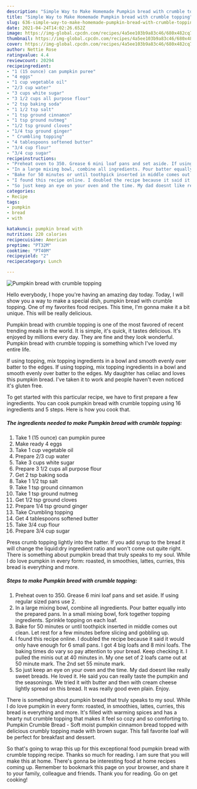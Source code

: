 ```yaml
---
description: "Simple Way to Make Homemade Pumpkin bread with crumble topping"
title: "Simple Way to Make Homemade Pumpkin bread with crumble topping"
slug: 636-simple-way-to-make-homemade-pumpkin-bread-with-crumble-topping
date: 2021-04-24T14:02:26.652Z
image: https://img-global.cpcdn.com/recipes/4a5ee103b9a83c46/680x482cq70/pumpkin-bread-with-crumble-topping-recipe-main-photo.jpg
thumbnail: https://img-global.cpcdn.com/recipes/4a5ee103b9a83c46/680x482cq70/pumpkin-bread-with-crumble-topping-recipe-main-photo.jpg
cover: https://img-global.cpcdn.com/recipes/4a5ee103b9a83c46/680x482cq70/pumpkin-bread-with-crumble-topping-recipe-main-photo.jpg
author: Nettie Rose
ratingvalue: 4.4
reviewcount: 20294
recipeingredient:
- "1 (15 ounce) can pumpkin puree"
- "4 eggs"
- "1 cup vegetable oil"
- "2/3 cup water"
- "3 cups white sugar"
- "3 1/2 cups all purpose flour"
- "2 tsp baking soda"
- "1 1/2 tsp salt"
- "1 tsp ground cinnamon"
- "1 tsp ground nutmeg"
- "1/2 tsp ground cloves"
- "1/4 tsp ground ginger"
- " Crumbling topping"
- "4 tablespoons softened butter"
- "3/4 cup flour"
- "3/4 cup sugar"
recipeinstructions:
- "Preheat oven to 350. Grease 6 mini loaf pans and set aside. If using regular sized pans use 2."
- "In a large mixing bowl, combine all ingredients. Pour batter equally into the prepared pans. In a small mixing bowl, fork together topping ingredients. Sprinkle topping on each loaf."
- "Bake for 50 minutes or until toothpick inserted in middle comes out clean. Let rest for a few minutes before slicing and gobbling up."
- "I found this recipe online. I doubled the recipe because it said it would only have enough for 6 small pans. I got 4 big loafs and 8 mini loafs. The baking times do vary so pay attention to your bread. Keep checking it. I pulled the minis out at 40 minutes in. My one set of 2 loafs came out at 50 minute mark. The 2nd set 55 minute mark."
- "So just keep an eye on your oven and the time. My dad doesnt like really sweet breads. He loved it. He said you can really taste the pumpkin and the seasonings. We tried it with butter and then with cream cheese lightly spread on this bread. It was really good even plain. Enjoy."
categories:
- Recipe
tags:
- pumpkin
- bread
- with

katakunci: pumpkin bread with 
nutrition: 220 calories
recipecuisine: American
preptime: "PT32M"
cooktime: "PT40M"
recipeyield: "2"
recipecategory: Lunch

---
```



![Pumpkin bread with crumble topping](https://img-global.cpcdn.com/recipes/4a5ee103b9a83c46/680x482cq70/pumpkin-bread-with-crumble-topping-recipe-main-photo.jpg)

Hello everybody, I hope you're having an amazing day today. Today, I will show you a way to make a special dish, pumpkin bread with crumble topping. One of my favorites food recipes. This time, I'm gonna make it a bit unique. This will be really delicious.

Pumpkin bread with crumble topping is one of the most favored of recent trending meals in the world. It is simple, it's quick, it tastes delicious. It's enjoyed by millions every day. They are fine and they look wonderful. Pumpkin bread with crumble topping is something which I've loved my entire life.

If using topping, mix topping ingredients in a bowl and smooth evenly over batter to the edges. If using topping, mix topping ingredients in a bowl and smooth evenly over batter to the edges. My daughter has celiac and loves this pumpkin bread. I&#39;ve taken it to work and people haven&#39;t even noticed it&#39;s gluten free.


To get started with this particular recipe, we have to first prepare a few ingredients. You can cook pumpkin bread with crumble topping using 16 ingredients and 5 steps. Here is how you cook that.

<!--inarticleads1-->

##### The ingredients needed to make Pumpkin bread with crumble topping:

1. Take 1 (15 ounce) can pumpkin puree
1. Make ready 4 eggs
1. Take 1 cup vegetable oil
1. Prepare 2/3 cup water
1. Take 3 cups white sugar
1. Prepare 3 1/2 cups all purpose flour
1. Get 2 tsp baking soda
1. Take 1 1/2 tsp salt
1. Take 1 tsp ground cinnamon
1. Take 1 tsp ground nutmeg
1. Get 1/2 tsp ground cloves
1. Prepare 1/4 tsp ground ginger
1. Take  Crumbling topping
1. Get 4 tablespoons softened butter
1. Take 3/4 cup flour
1. Prepare 3/4 cup sugar


Press crumb topping lightly into the batter. If you add syrup to the bread it will change the liquid:dry ingredient ratio and won&#39;t come out quite right. There is something about pumpkin bread that truly speaks to my soul. While I do love pumpkin in every form: roasted, in smoothies, lattes, curries, this bread is everything and more. 

<!--inarticleads2-->

##### Steps to make Pumpkin bread with crumble topping:

1. Preheat oven to 350. Grease 6 mini loaf pans and set aside. If using regular sized pans use 2.
1. In a large mixing bowl, combine all ingredients. Pour batter equally into the prepared pans. In a small mixing bowl, fork together topping ingredients. Sprinkle topping on each loaf.
1. Bake for 50 minutes or until toothpick inserted in middle comes out clean. Let rest for a few minutes before slicing and gobbling up.
1. I found this recipe online. I doubled the recipe because it said it would only have enough for 6 small pans. I got 4 big loafs and 8 mini loafs. The baking times do vary so pay attention to your bread. Keep checking it. I pulled the minis out at 40 minutes in. My one set of 2 loafs came out at 50 minute mark. The 2nd set 55 minute mark.
1. So just keep an eye on your oven and the time. My dad doesnt like really sweet breads. He loved it. He said you can really taste the pumpkin and the seasonings. We tried it with butter and then with cream cheese lightly spread on this bread. It was really good even plain. Enjoy.


There is something about pumpkin bread that truly speaks to my soul. While I do love pumpkin in every form: roasted, in smoothies, lattes, curries, this bread is everything and more. It&#39;s filled with warming spices and has a hearty nut crumble topping that makes it feel so cozy and so comforting to. Pumpkin Crumble Bread - Soft moist pumpkin cinnamon bread topped with delicious crumbly topping made with brown sugar. This fall favorite loaf will be perfect for breakfast and dessert. 

So that's going to wrap this up for this exceptional food pumpkin bread with crumble topping recipe. Thanks so much for reading. I am sure that you will make this at home. There's gonna be interesting food at home recipes coming up. Remember to bookmark this page on your browser, and share it to your family, colleague and friends. Thank you for reading. Go on get cooking!
